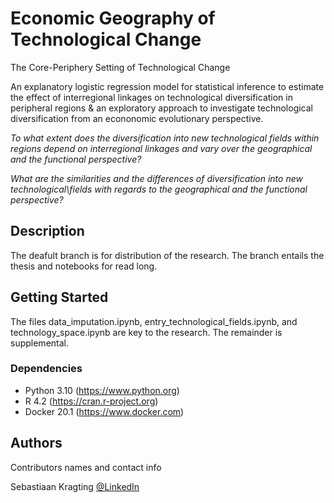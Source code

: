 # Economic Geography of Technological Change

The Core-Periphery Setting of Technological Change

An explanatory logistic regression model for statistical inference to estimate the effect of interregional linkages on technological diversification in peripheral regions & an exploratory approach to investigate technological diversification from an econonomic evolutionary perspective.

*To what extent does the diversification into new technological fields within regions depend on interregional linkages and vary over the geographical and the functional perspective?*

*What are the similarities and the differences of diversification into new technological\\fields with regards to the geographical and the functional perspective?*

## Description

The deafult branch is for distribution of the research. The branch entails the thesis and notebooks for read long.

## Getting Started

The files data_imputation.ipynb, entry_technological_fields.ipynb, and technology_space.ipynb are key to the research. The remainder is supplemental.

### Dependencies

* Python 3.10 (https://www.python.org)
* R 4.2 (https://cran.r-project.org)
* Docker 20.1 (https://www.docker.com)

## Authors

Contributors names and contact info

Sebastiaan Kragting 
[@LinkedIn](https://linkedin.com/in/sebastiaan-kragting-76b602123)
